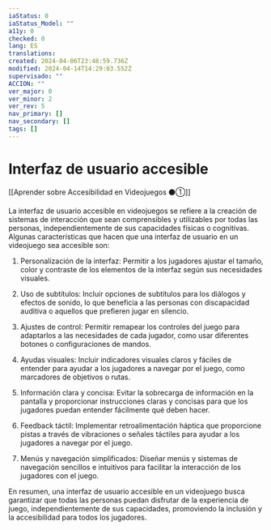 ```yaml
---
iaStatus: 0
iaStatus_Model: ""
a11y: 0
checked: 0
lang: ES
translations: 
created: 2024-04-06T23:48:59.736Z
modified: 2024-04-14T14:29:03.552Z
supervisado: ""
ACCION: ""
ver_major: 0
ver_minor: 2
ver_rev: 5
nav_primary: []
nav_secondary: []
tags: []
---
```

# Interfaz de usuario accesible

[[Aprender sobre Accesibilidad en Videojuegos ⚫①]]

La interfaz de usuario accesible en videojuegos se refiere a la creación de sistemas de interacción que sean comprensibles y utilizables por todas las personas, independientemente de sus capacidades físicas o cognitivas. Algunas características que hacen que una interfaz de usuario en un videojuego sea accesible son:

1. Personalización de la interfaz: Permitir a los jugadores ajustar el tamaño, color y contraste de los elementos de la interfaz según sus necesidades visuales.

2. Uso de subtítulos: Incluir opciones de subtítulos para los diálogos y efectos de sonido, lo que beneficia a las personas con discapacidad auditiva o aquellos que prefieren jugar en silencio.

3. Ajustes de control: Permitir remapear los controles del juego para adaptarlos a las necesidades de cada jugador, como usar diferentes botones o configuraciones de mandos.

4. Ayudas visuales: Incluir indicadores visuales claros y fáciles de entender para ayudar a los jugadores a navegar por el juego, como marcadores de objetivos o rutas.

5. Información clara y concisa: Evitar la sobrecarga de información en la pantalla y proporcionar instrucciones claras y concisas para que los jugadores puedan entender fácilmente qué deben hacer.

6. Feedback táctil: Implementar retroalimentación háptica que proporcione pistas a través de vibraciones o señales táctiles para ayudar a los jugadores a navegar por el juego.

7. Menús y navegación simplificados: Diseñar menús y sistemas de navegación sencillos e intuitivos para facilitar la interacción de los jugadores con el juego.

En resumen, una interfaz de usuario accesible en un videojuego busca garantizar que todas las personas puedan disfrutar de la experiencia de juego, independientemente de sus capacidades, promoviendo la inclusión y la accesibilidad para todos los jugadores.
